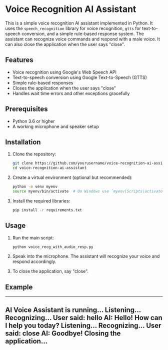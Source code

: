 # Voice Recognition AI Assistant

This is a simple voice recognition AI assistant implemented in Python. It uses the `speech_recognition` library for voice recognition, `gtts` for text-to-speech conversion, and a simple rule-based response system. The assistant can recognize voice commands and respond with a male voice. It can also close the application when the user says "close".

## Features

- Voice recognition using Google's Web Speech API
- Text-to-speech conversion using Google Text-to-Speech (GTTS)
- Simple rule-based responses
- Closes the application when the user says "close"
- Handles wait time errors and other exceptions gracefully

## Prerequisites

- Python 3.6 or higher
- A working microphone and speaker setup

## Installation

1. Clone the repository:
    ```bash
    git clone https://github.com/yourusername/voice-recognition-ai-assistant.git
    cd voice-recognition-ai-assistant
    ```

2. Create a virtual environment (optional but recommended):
    ```bash
    python -m venv myenv
    source myenv/bin/activate  # On Windows use `myenv\Scripts\activate`
    ```

3. Install the required libraries:
    ```bash
    pip install -r requirements.txt
    ```

## Usage

1. Run the main script:
    ```bash
    python voice_recg_with_audio_resp.py
    ```

2. Speak into the microphone. The assistant will recognize your voice and respond accordingly.

3. To close the application, say "close".

## Example

------------------------------------------------
AI Voice Assistant is running...
Listening...
Recognizing...
User said: hello
AI: Hello! How can I help you today?
Listening...
Recognizing...
User said: close
AI: Goodbye!
Closing the application...
------------------------------------------------

